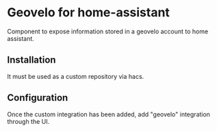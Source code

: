 # Geovelo for home-assistant

Component to expose information stored in a geovelo account to home assistant.

## Installation

It must be used as a custom repository via hacs.

## Configuration

Once the custom integration has been added, add "geovelo" integration through the UI.
